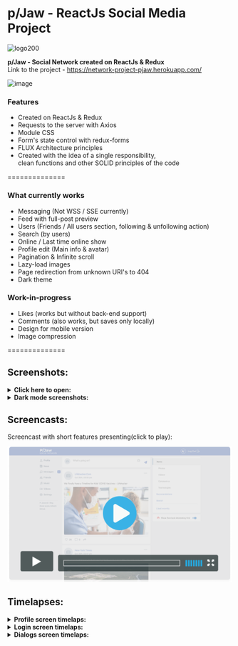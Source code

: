 # p/Jaw - ReactJs Social Media Project

![logo200](https://user-images.githubusercontent.com/47056812/138187651-fa521de2-6410-4d02-a293-fa8d92d8ec30.png)

<b>p/Jaw - Social Network created on ReactJs & Redux</b> \
Link to the project - https://network-project-pjaw.herokuapp.com/

![image](https://user-images.githubusercontent.com/47056812/138447914-43564c90-b48d-4de5-9464-f2f90950da65.png)

### Features

- Created on ReactJs & Redux
- Requests to the server with Axios
- Module CSS
- Form's state control with redux-forms
- FLUX Architecture principles
- Created with the idea of a single responsibility,\
clean functions and other SOLID principles of the code

==============


### What currently works
- Messaging (Not WSS / SSE currently)
- Feed with full-post preview
- Users (Friends / All users section, following & unfollowing action)
- Search (by users)
- Online / Last time online show
- Profile edit (Main info & avatar)
- Pagination & Infinite scroll
- Lazy-load images
- Page redirection from unknown URI's to 404
- Dark theme

### Work-in-progress
- Likes (works but without back-end support)
- Comments (also works, but saves only locally)
- Design for mobile version
- Image compression

==============

## Screenshots:

<details><summary><b>Click here to open:</b></summary>
  
![image](https://user-images.githubusercontent.com/47056812/138449805-28c5e0e3-f31e-418b-87a2-499f40d8d675.png)
![image](https://user-images.githubusercontent.com/47056812/138449621-eacc8392-37c6-4eef-8b24-6e661cea3f46.png)
  ![image](https://user-images.githubusercontent.com/47056812/138451101-830d7d7f-1d60-45da-b681-8dc74556741b.png)

![image](https://user-images.githubusercontent.com/47056812/138449872-6aa94511-a7b0-46a5-9597-ce9e9b6f719d.png)
![image](https://user-images.githubusercontent.com/47056812/138449927-1424ca5a-e27b-48b2-8c9b-fee4fabd21b6.png)
![image](https://user-images.githubusercontent.com/47056812/138450013-6c19b907-b244-4b5d-8550-fa90ed3e1c41.png)
![image](https://user-images.githubusercontent.com/47056812/138450998-f6b04bd1-09f5-4209-a03f-06c67d550b93.png)


</details>

<details><summary><b>Dark mode screenshots:</b></summary>
  
![image](https://user-images.githubusercontent.com/47056812/138449699-969f25df-081f-4ab5-834c-9d4ea8aa14ab.png)
![image](https://user-images.githubusercontent.com/47056812/138449745-cbf6f4f8-89d8-4f5e-b0f4-f0b3f61ba446.png)
![image](https://user-images.githubusercontent.com/47056812/138450559-d047d8e5-978c-4890-a4b6-c60a0457b7b0.png)
![image](https://user-images.githubusercontent.com/47056812/138450397-e04c7b29-0ce7-43ce-8b44-5d21172e41ee.png)

  
</details>


## Screencasts:

Screencast with short features presenting(click to play):

[![img_tag](https://github.com/gerwld/host-data/blob/master/vid.png?raw=true)](https://youtu.be/cz5F5odzBdA)


## Timelapses:

<details><summary><b>Profile screen timelaps:</b></summary>

  https://user-images.githubusercontent.com/47056812/138186157-ff099759-0156-4671-bdca-e471456cb1ad.mov
  
</details>

 
<details><summary><b>Login screen timelaps:</b></summary>
  
  https://user-images.githubusercontent.com/47056812/138186203-8407e119-c3df-4ab3-9f3b-1858d6113395.mov
  
</details>

 
<details><summary><b>Dialogs screen timelaps:</b></summary>
  
  https://user-images.githubusercontent.com/47056812/138186210-2a8a1e23-d6f6-445a-921a-8f7546c36d57.mov
  
</details>

  

  



